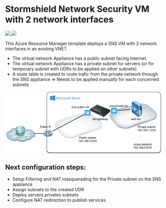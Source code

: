 # Stormshield Network Security VM with 2 network interfaces

<a href="https://portal.azure.com/#create/Microsoft.Template/uri/https%3A%2F%2Fraw.githubusercontent.com%2FTotorman%2Fstormshield%2Fmaster%2Ftemplate.json" target="_blank">
    <img src="http://azuredeploy.net/deploybutton.png"/>
</a><a href="http://armviz.io/#/?load=https://raw.githubusercontent.com/Totorman/stormshield/master/template.json" target="_blank">
  <img src="http://armviz.io/visualizebutton.png"/>
</a>

This Azure Resource Manager template deploys a SNS VM with 2 network interfaces in an existing VNET.


* The virtual network Appliance has a public subnet facing Internet.
* The virtual network Appliance has a private subnet for servers (or for temporary subnet with UDRs to be applied on other subnets)
* A route table is created to route trafic from the private network through the SNS appliance => Needs to be applied manually for each concerned subnets

<img src="img/2nics.png" alt="network topology">


## Next configuration steps:

* Setup Filtering and NAT masquerading for the Private subnet on the SNS appliance
* Assign subnets to the created UDR
* Deploy servers privates subnets
* Configure NAT redirection to publish services
